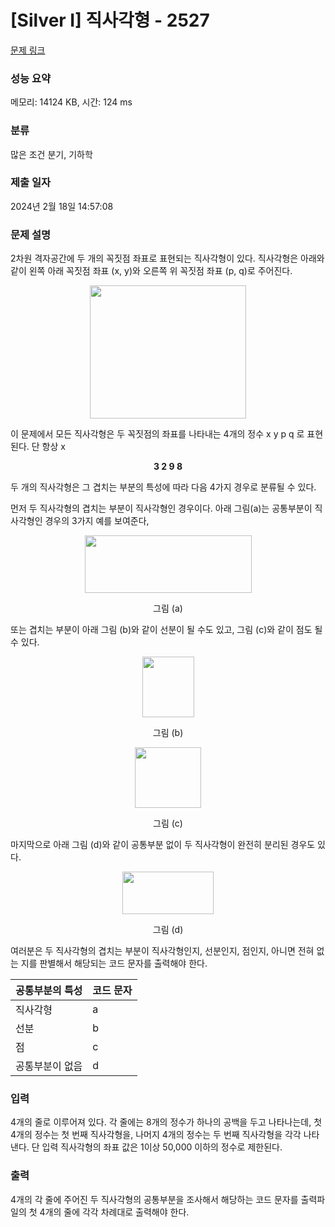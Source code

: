 # [Silver I] 직사각형 - 2527 

[문제 링크](https://www.acmicpc.net/problem/2527) 

### 성능 요약

메모리: 14124 KB, 시간: 124 ms

### 분류

많은 조건 분기, 기하학

### 제출 일자

2024년 2월 18일 14:57:08

### 문제 설명

<p>2차원 격자공간에 두 개의 꼭짓점 좌표로 표현되는 직사각형이 있다. 직사각형은 아래와 같이 왼쪽 아래 꼭짓점 좌표 (x, y)와 오른쪽 위 꼭짓점 좌표 (p, q)로 주어진다.</p>

<p style="text-align: center;"><img alt="" src="https://upload.acmicpc.net/42dae0fc-0b99-4894-9efb-ecbe4f82ddc0/-/preview/" style="width: 250px; height: 213px;"></p>

<p>이 문제에서 모든 직사각형은 두 꼭짓점의 좌표를 나타내는 4개의 정수 x y p q 로 표현된다. 단 항상 x<p, y<q 이다. 예를 들어 위 그림에 제시된 직사각형이라면 아래와 같이 표현된다.</p>

<p style="text-align: center;"><strong>3 2 9 8</strong></p>

<p>두 개의 직사각형은 그 겹치는 부분의 특성에 따라 다음 4가지 경우로 분류될 수 있다. </p>

<p>먼저 두 직사각형의 겹치는 부분이 직사각형인 경우이다. 아래 그림(a)는 공통부분이 직사각형인 경우의 3가지 예를 보여준다,</p>

<p style="text-align: center;"><img alt="" src="https://upload.acmicpc.net/fa199f60-888a-4cbc-ac44-c50bbb3edf10/-/preview/" style="width: 267px; height: 92px;"></p>

<p style="text-align: center;">그림 (a)</p>

<p>또는 겹치는 부분이 아래 그림 (b)와 같이 선분이 될 수도 있고, 그림 (c)와 같이 점도 될 수 있다. </p>

<p style="text-align: center;"><img alt="" src="https://upload.acmicpc.net/18c85091-ae8c-4380-88b9-5c25026f3af6/-/preview/" style="width: 83px; height: 97px;"></p>

<p style="text-align: center;">그림 (b)</p>

<p style="text-align: center;"><img alt="" src="https://upload.acmicpc.net/9cf6a020-9a7d-4638-afb8-f284ca588b8b/-/preview/" style="width: 106px; height: 97px;"></p>

<p style="text-align: center;">그림 (c)</p>

<p>마지막으로 아래 그림 (d)와 같이 공통부분 없이 두 직사각형이 완전히 분리된 경우도 있다.</p>

<p style="text-align: center;"><img alt="" src="https://upload.acmicpc.net/f4d434ee-dee0-42a7-a5b6-a2c12b248fb2/-/preview/" style="width: 146px; height: 68px;"></p>

<p style="text-align: center;">그림 (d)</p>

<p>여러분은 두 직사각형의 겹치는 부분이 직사각형인지, 선분인지, 점인지, 아니면 전혀 없는 지를 판별해서 해당되는 코드 문자를 출력해야 한다. </p>

<table class="table table-bordered table-center-20 th-center td-center">
	<thead>
		<tr>
			<th>공통부분의 특성</th>
			<th>코드 문자</th>
		</tr>
	</thead>
	<tbody>
		<tr>
			<td>직사각형</td>
			<td>a</td>
		</tr>
		<tr>
			<td>선분</td>
			<td>b</td>
		</tr>
		<tr>
			<td>점</td>
			<td>c</td>
		</tr>
		<tr>
			<td>공통부분이 없음</td>
			<td>d</td>
		</tr>
	</tbody>
</table>

### 입력 

 <p>4개의 줄로 이루어져 있다. 각 줄에는 8개의 정수가 하나의 공백을 두고 나타나는데, 첫 4개의 정수는 첫 번째 직사각형을, 나머지 4개의 정수는 두 번째 직사각형을 각각 나타낸다. 단 입력 직사각형의 좌표 값은 1이상 50,000 이하의 정수로 제한된다. </p>

### 출력 

 <p>4개의 각 줄에 주어진 두 직사각형의 공통부분을 조사해서 해당하는 코드 문자를 출력파일의 첫 4개의 줄에 각각 차례대로 출력해야 한다.</p>

